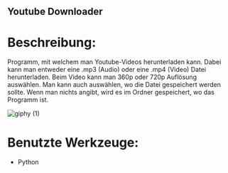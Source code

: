 ## Youtube Downloader

# Beschreibung:
Programm, mit welchem man Youtube-Videos herunterladen kann. Dabei kann man entweder eine .mp3 (Audio) oder eine .mp4 (Video) Datei herunterladen. Beim Video kann man 
360p oder 720p Auflösung auswählen. Man kann auch auswählen, wo die Datei gespeichert werden sollte. Wenn man nichts angibt, wird es im Ordner gespeichert, wo das Programm ist.

![giphy (1)](https://user-images.githubusercontent.com/117094162/211641464-e6776a61-1cbb-4327-aee3-4c6b39a411e2.gif)

# Benutzte Werkzeuge:
- Python
